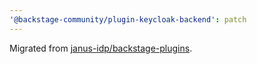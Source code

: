 ```yaml
---
'@backstage-community/plugin-keycloak-backend': patch
---
```


Migrated from [janus-idp/backstage-plugins](https://github.com/janus-idp/backstage-plugins).
